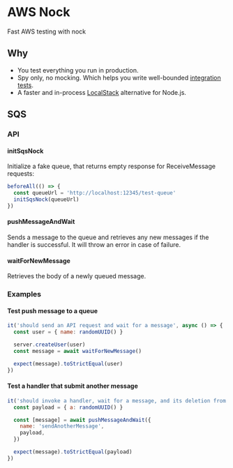 # AWS Nock

Fast AWS testing with nock

## Why

- You test everything you run in production.
- Spy only, no mocking. Which helps you write well-bounded [integration tests](https://github.com/testjavascript/nodejs-integration-tests-best-practices).
- A faster and in-process [LocalStack](https://github.com/localstack/localstack) alternative for Node.js.

## SQS

### API

#### initSqsNock

Initialize a fake queue, that returns empty response for ReceiveMessage requests:

```js
beforeAll(() => {
  const queueUrl = 'http://localhost:12345/test-queue'
  initSqsNock(queueUrl)
})
```

#### pushMessageAndWait

Sends a message to the queue and retrieves any new messages if the handler is successful. It will throw an error in case of failure.

#### waitForNewMessage

Retrieves the body of a newly queued message.

### Examples

#### Test push message to a queue

```js
it('should send an API request and wait for a message', async () => {
  const user = { name: randomUUID() }

  server.createUser(user)
  const message = await waitForNewMessage()

  expect(message).toStrictEqual(user)
})
```

#### Test a handler that submit another message

```js
it('should invoke a handler, wait for a message, and its deletion from the queue', async () => {
  const payload = { a: randomUUID() }

  const [message] = await pushMessageAndWait({
    name: 'sendAnotherMessage',
    payload,
  })

  expect(message).toStrictEqual(payload)
})
```
